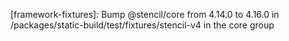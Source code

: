 ---
---

[framework-fixtures]: Bump @stencil/core from 4.14.0 to 4.16.0 in /packages/static-build/test/fixtures/stencil-v4 in the core group
